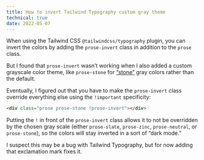 ```yaml
---
title: How to invert Tailwind Typography custom gray theme
technical: true
date: 2022-05-07
---
```


When using the Tailwind CSS `@tailwindcss/typography` plugin, you can invert the colors by adding the `prose-invert` class in addition to the `prose` class. 

But I found that `prose-invert` wasn’t working when I also added a custom grayscale color theme, like `prose-stone` for [“stone”](https://tailwindcss.com/docs/customizing-colors) gray colors rather than the default. 

Eventually, I figured out that you have to make the `prose-invert` class override everything else using the `!important` specificity: 

```html
<div class="prose prose-stone !prose-invert"></div>
```

Putting the `!` in front of the `prose-invert` class allows it to not be overridden by the chosen gray scale (either `prose-slate`, `prose-zinc`, `prose-neutral`, or `prose-stone`), so the colors will stay inverted in a sort of “dark mode.”

I suspect this may be a bug with Tailwind Typography, but for now adding that exclamation mark fixes it. 